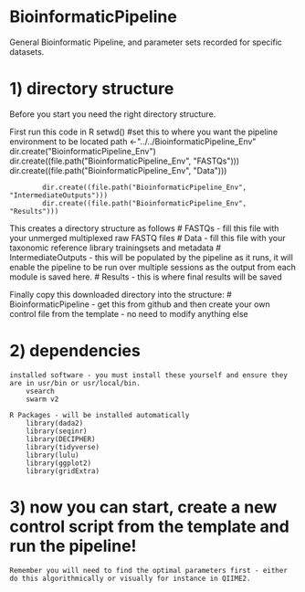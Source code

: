 # BioinformaticPipeline
 General Bioinformatic Pipeline, and parameter sets recorded for specific datasets.

# 1) directory structure
 Before you start you need the right directory structure.

 First run this code in R
            setwd() #set this to where you want the pipeline environment to be located
            path <-"../../BioinformaticPipeline_Env"
            dir.create("BioinformaticPipeline_Env")
            dir.create((file.path("BioinformaticPipeline_Env", "FASTQs")))
            dir.create((file.path("BioinformaticPipeline_Env", "Data")))

            dir.create((file.path("BioinformaticPipeline_Env", "IntermediateOutputs")))
            dir.create((file.path("BioinformaticPipeline_Env", "Results")))

This creates a directory structure as follows
                # FASTQs - fill this file with your unmerged multiplexed raw FASTQ files
                # Data - fill this file with your taxonomic reference library trainingsets and metadata
                # IntermediateOutputs - this will be populated by the pipeline as it runs, it will enable the pipeline to be run over multiple sessions as the output from each module is saved here.
                # Results - this is where final results will be saved

Finally copy this downloaded directory into the structure:
                # BioinformaticPipeline - get this from github and then create your own control file from the template - no need to modify anything else


# 2) dependencies    
    installed software - you must install these yourself and ensure they are in usr/bin or usr/local/bin.
        vsearch
        swarm v2
    
    R Packages - will be installed automatically
        library(dada2)
        library(seqinr)
        library(DECIPHER)
        library(tidyverse)
        library(lulu)
        library(ggplot2)
        library(gridExtra)

# 3) now you can start, create a new control script from the template and run the pipeline!
    Remember you will need to find the optimal parameters first - either do this algorithmically or visually for instance in QIIME2.
